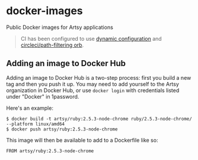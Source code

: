 # docker-images

Public Docker images for Artsy applications

> CI has been configured to use [dynamic configuration](https://circleci.com/docs/using-dynamic-configuration/) and [circleci/path-filtering orb](https://circleci.com/developer/orbs/orb/circleci/path-filtering).

## Adding an image to Docker Hub

Adding an image to Docker Hub is a two-step process: first you build a new tag and then you push it up. You may need to add yourself to the Artsy organization in Docker Hub, or use `docker login` with credentials listed under "Docker" in 1password.

Here's an example:

```
$ docker build -t artsy/ruby:2.5.3-node-chrome ruby/2.5.3-node-chrome/ --platform linux/amd64
$ docker push artsy/ruby:2.5.3-node-chrome
```

This image will then be available to add to a Dockerfile like so:

```
FROM artsy/ruby:2.5.3-node-chrome
```
